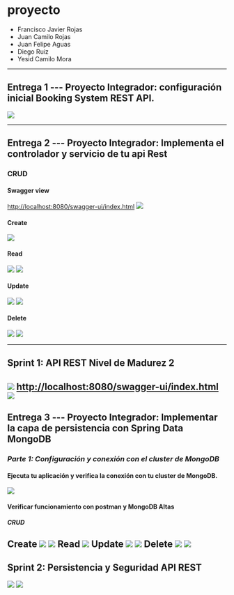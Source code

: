 # proyecto
- Francisco Javier Rojas
- Juan Camilo Rojas
- Juan Felipe Aguas
- Diego Ruiz
- Yesid Camilo Mora

---
## Entrega 1 --- Proyecto Integrador: configuración inicial Booking System REST API.
![](.README_images/9555fe6f.png)

---
## Entrega 2 ---  Proyecto Integrador: Implementa el controlador y servicio de tu api Rest
### CRUD
#### Swagger view
[http://localhost:8080/swagger-ui/index.html](http://localhost:8080/swagger-ui/index.html)
![](.README_images/30322ac6.png)
#### Create
![](.README_images/5841a68f.png)
#### Read
![](.README_images/722cf7e8.png)
![](.README_images/867be9d9.png)
#### Update
![](.README_images/d8d9e31a.png)
![](.README_images/fa96fa4c.png)
#### Delete
![](.README_images/1b0dce57.png)
![](.README_images/c919df71.png)

---

## Sprint 1: API REST Nivel de Madurez 2

![](.README_images/7bdf38dc.png)
[http://localhost:8080/swagger-ui/index.html](http://localhost:8080/swagger-ui/index.html)
![](.README_images/30322ac6.png)
---
## Entrega 3 ---  Proyecto Integrador: Implementar la capa de persistencia con Spring Data MongoDB 

### ***Parte 1: Configuración y conexión con el cluster de MongoDB***

#### Ejecuta tu aplicación y verifica la conexión con tu cluster de MongoDB.
![](.README_images/8b75ce0a.png)
#### Verificar funcionamiento con postman y MongoDB Altas
***CRUD***

**Create**
![](.README_images/b4b7d6b9.png)
![](.README_images/ce44c349.png)
**Read**
![](.README_images/81a0509d.png)
**Update**
![](.README_images/5880b753.png)
![](.README_images/f2235195.png)
**Delete**
![](.README_images/a95185e6.png)
![](.README_images/59746334.png)
---
## Sprint 2: Persistencia y Seguridad API REST
![](.README_images/15afced5.png)
![](.README_images/b71462aa.png)